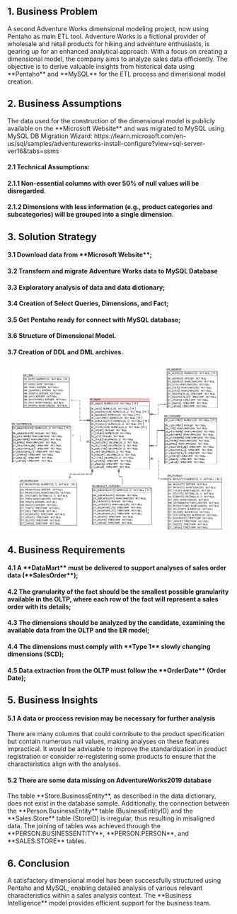 <h2>1. Business Problem</h2>
A second Adventure Works dimensional modeling project, now using Pentaho as main ETL tool. Adventure Works is a fictional  provider of wholesale and retail products for hiking and adventure enthusiasts, is gearing up for an enhanced analytical approach. 
With a focus on creating a dimensional model, the company aims to analyze sales data efficiently. The objective is to derive valuable insights from historical data using **Pentaho** and **MySQL** for the ETL process and dimensional model creation.

<h2>2. Business Assumptions</h2>
The data used for the construction of the dimensional model is publicly available on the **Microsoft Website** and was migrated to MySQL using MySQL DB Migration Wizard:
https://learn.microsoft.com/en-us/sql/samples/adventureworks-install-configure?view=sql-server-ver16&tabs=ssms

<h4>2.1 Technical Assumptions:</h4>
<h4>2.1.1 Non-essential columns with over 50% of null values will be disregarded.</h4>
<h4>2.1.2 Dimensions with less information (e.g., product categories and subcategories) will be grouped into a single dimension.</h4>

<h2>3. Solution Strategy</h2>
<h4>3.1 Download data from **Microsoft Website**;</h4>
<h4>3.2 Transform and migrate Adventure Works data to MySQL Database</h4>
<h4>3.3 Exploratory analysis of data and data dictionary;</h4>
<h4>3.4 Creation of Select Queries, Dimensions, and Fact;</h4>
<h4>3.5 Get Pentaho ready for connect with MySQL database;</h4>
<h4>3.6 Structure of Dimensional Model.</h4>
<h4>3.7 Creation of DDL and DML archives.</h4>
<img align="center" alt="4_2" src="https://raw.githubusercontent.com/cliffpk3/adventure-works/main/extra_files/dimensional_model.png"/>

<h2>4. Business Requirements</h2>
<h4>4.1 A **DataMart** must be delivered to support analyses of sales order data (**SalesOrder**);</h4> 
<h4>4.2 The granularity of the fact should be the smallest possible granularity available in the OLTP, where each row of the fact will represent a sales order with its details;</h4> 
<h4>4.3 The dimensions should be analyzed by the candidate, examining the available data from the OLTP and the ER model;</h4> 
<h4>4.4 The dimensions must comply with **Type 1** slowly changing dimensions (SCD);</h4> 
<h4>4.5 Data extraction from the OLTP must follow the **OrderDate** (Order Date);</h4> 

<h2>5. Business Insights</h2> 
<h4>5.1 A data or proccess revision may be necessary for further analysis</h4>
There are many columns that could contribute to the product specification but contain numerous null values, making analyses on these features impractical. It would be advisable to improve the standardization in product registration or consider re-registering some products to ensure that the characteristics align with the analyses.
<h4>5.2 There are some data missing on AdventureWorks2019 database</h4>
The table **Store.BusinessEntity**, as described in the data dictionary, does not exist in the database sample. Additionally, the connection between the **Person.BusinessEntity** table (BusinessEntityID) and the **Sales.Store** table (StoreID) is irregular, thus resulting in misaligned data. The joining of tables was achieved through the **PERSON.BUSINESSENTITY**, **PERSON.PERSON**, and **SALES.STORE** tables.

<h2>6. Conclusion</h2>
A satisfactory dimensional model has been successfully structured using Pentaho and MySQL, enabling detailed analysis of various relevant characteristics within a sales analysis context. The **Business Intelligence** model provides efficient support for the business team.
